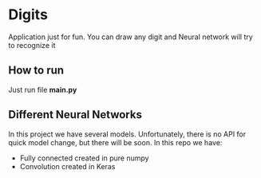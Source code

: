 # Digits
Application just for fun. You can draw any digit and Neural network will try to recognize it

## How to run
Just run file **main.py**

## Different Neural Networks
In this project we have several models. Unfortunately, there is no API for quick model change, but there will be soon. 
In this repo we have:
- Fully connected created in pure numpy 
- Convolution created in Keras
